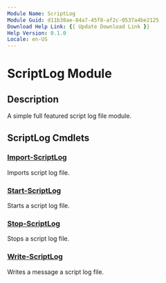 ```yaml
---
Module Name: ScriptLog
Module Guid: d11b38ae-84a7-45f8-af2c-0537a4be2125
Download Help Link: {{ Update Download Link }}
Help Version: 0.1.0
Locale: en-US
---
```


# ScriptLog Module

## Description

A simple full featured script log file module.

## ScriptLog Cmdlets

### [Import-ScriptLog](Import-ScriptLog.md)

Imports script log file.

### [Start-ScriptLog](Start-ScriptLog.md)

Starts a script log file.

### [Stop-ScriptLog](Stop-ScriptLog.md)

Stops a script log file.

### [Write-ScriptLog](Write-ScriptLog.md)

Writes a message a script log file.
